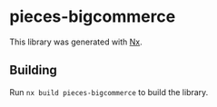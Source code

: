 # pieces-bigcommerce

This library was generated with [Nx](https://nx.dev).

## Building

Run `nx build pieces-bigcommerce` to build the library.
